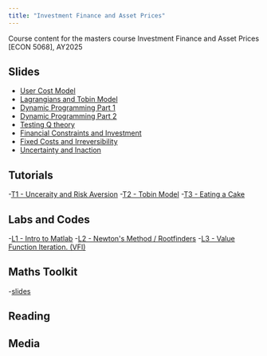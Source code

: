 ```yaml
---
title: "Investment Finance and Asset Prices"
---
```


Course content for the masters course Investment Finance and Asset Prices [ECON 5068], AY2025

## Slides

- [User Cost Model](/uploads/ifap1.pdf)
- [Lagrangians and Tobin Model](/uploads/ifap2.pdf)
- [Dynamic Programming Part 1](/uploads/ifap3.pdf)
- [Dynamic Programming Part 2](/uploads/ifap4.pdf)
- [Testing Q theory]()
- [Financial Constraints and Investment]()
- [Fixed Costs and Irreversibility]()
- [Uncertainty and Inaction]()

## Tutorials
-[T1 - Unceraity and Risk Aversion]()
-[T2 - Tobin Model]()
-[T3 - Eating a Cake]()

## Labs and Codes

-[L1 - Intro to Matlab]()
-[L2 - Newton's Method / Rootfinders]()
-[L3 - Value Function Iteration. (VFI)]()

## Maths Toolkit

-[slides](/uploads/math.pdf)


## Reading

## Media